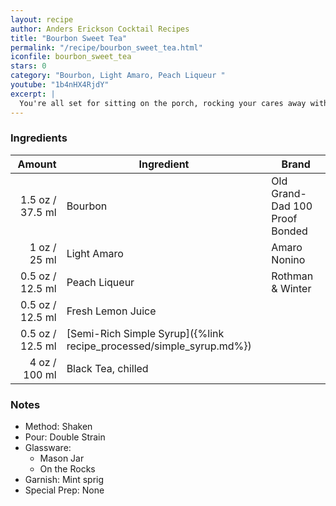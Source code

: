 ```yaml
---
layout: recipe
author: Anders Erickson Cocktail Recipes
title: "Bourbon Sweet Tea"
permalink: "/recipe/bourbon_sweet_tea.html"
iconfile: bourbon_sweet_tea
stars: 0
category: "Bourbon, Light Amaro, Peach Liqueur "
youtube: "1b4nHX4RjdY"
excerpt: |
  You're all set for sitting on the porch, rocking your cares away with this boozy take on the iconic Sweet Tea.
---
```


### Ingredients

| Amount | Ingredient                                                | Brand                          |
| -----: | --------------------------------------------------------- | ------------------------------ |
| 1.5 oz / 37.5 ml | Bourbon                                                   | Old Grand-Dad 100 Proof Bonded |
|   1 oz / 25 ml | Light Amaro                                               | Amaro Nonino                   |
| 0.5 oz / 12.5 ml | Peach Liqueur                                             | Rothman & Winter               |
| 0.5 oz / 12.5 ml | Fresh Lemon Juice                                         |
| 0.5 oz / 12.5 ml | [Semi-Rich Simple Syrup]({%link recipe_processed/simple_syrup.md%}) |
|   4 oz / 100 ml | Black Tea, chilled                                        |

### Notes

- Method: Shaken
- Pour: Double Strain
- Glassware:
  - Mason Jar
  - On the Rocks
- Garnish: Mint sprig
- Special Prep: None
